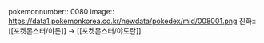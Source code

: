 pokemonnumber:: 0080
image:: https://data1.pokemonkorea.co.kr/newdata/pokedex/mid/008001.png
진화:: [[포켓몬스터/야돈]] → [[포켓몬스터/야도란]]
